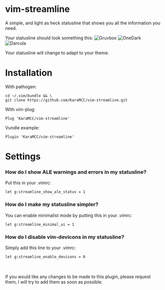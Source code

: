 # vim-streamline
A simple, and light as heck statusline that shows you all the information you need.

Your statusline should look something this:
![Gruvbox](https://user-images.githubusercontent.com/56435971/67209464-e924e080-f406-11e9-98ee-23e9a1109020.png)
![OneDark](https://user-images.githubusercontent.com/56435971/67209468-eaeea400-f406-11e9-8343-27fc2bb8b954.png)             
![Darcula](https://user-images.githubusercontent.com/56435971/67209459-e75b1d00-f406-11e9-854a-00bc29526b93.png)

Your statusline will change to adapt to your theme.

# Installation    
With pathogen:    
```    
cd ~/.vim/bundle && \    
git clone https://github.com/KaraMCC/vim-streamline.git    
```    
    
With vim-plug:    
```vim    
Plug 'KaraMCC/vim-streamline'    
```    
    
Vundle example:    
```vim                                                                                
Plugin 'KaraMCC/vim-streamline'                                                  
```                                                                                   
                                                                                      
# Settings                                                                            
### How do I show ALE warnings and errors in my statusline?
Put this in your .vimrc:    
```vim                                                                                
let g:streamline_show_ale_status = 1                                                  
```   

### How do I make my statusline simpler?
You can enable minimalist mode by putting this in your .vimrc:
```vim
let g:streamline_minimal_ui = 1
```

### How do I disable vim-devicons in my statusline?
Simply add this line to your .vimrc:
```vim
let g:streamline_enable_devicons = 0
```
\
\
If you would like any changes to be made to this plugin, please request them, I will try to add them as soon as possible.
